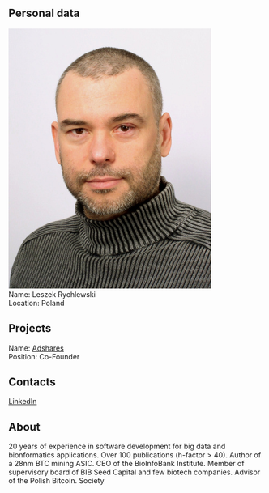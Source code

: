 ## Personal data
![ Leszek Rychlewski photo](../people/photo/leszek_rychlewski.jpg)  
Name: Leszek Rychlewski  
Location: Poland  
## Projects 
Name: [Adshares](../projects/adshares.md)  
Position:  Co-Founder   
## Contacts
[LinkedIn](https://www.linkedin.com/in/leszek-rychlewski-b3510b/)  
## About
20 years of experience in software development for big data and bionformatics applications. Over 100 publications (h-factor > 40). Author of a 28nm BTC mining ASIC. CEO of the BioInfoBank Institute. Member of supervisory board of BIB Seed Capital and few biotech companies. Advisor of the Polish Bitcoin. Society  